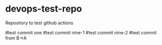 # devops-test-repo

Repository to test github actions


#test commit one
#test commit nine-1
#test commit nine-2
#test commit from B->A
